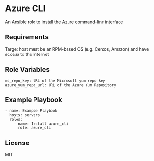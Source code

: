 Azure CLI
===

An Ansible role to install the Azure command-line interface

Requirements
------------

Target host must be an RPM-based OS (e.g. Centos, Amazon) and have access to the Internet

Role Variables
--------------

    ms_repo_key: URL of the Microsoft yum repo key
    azure_yum_repo_url: URL of the Azure Yum Repository

Example Playbook
----------------

    - name: Example Playbook
      hosts: servers
      roles:
        - name: Install azure_cli
          role: azure_cli

License
-------

MIT

